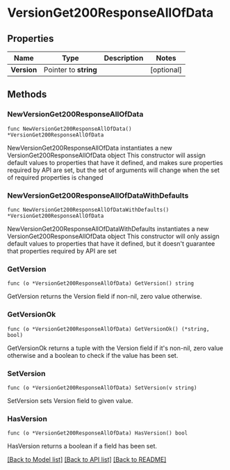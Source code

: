 # VersionGet200ResponseAllOfData

## Properties

Name | Type | Description | Notes
------------ | ------------- | ------------- | -------------
**Version** | Pointer to **string** |  | [optional] 

## Methods

### NewVersionGet200ResponseAllOfData

`func NewVersionGet200ResponseAllOfData() *VersionGet200ResponseAllOfData`

NewVersionGet200ResponseAllOfData instantiates a new VersionGet200ResponseAllOfData object
This constructor will assign default values to properties that have it defined,
and makes sure properties required by API are set, but the set of arguments
will change when the set of required properties is changed

### NewVersionGet200ResponseAllOfDataWithDefaults

`func NewVersionGet200ResponseAllOfDataWithDefaults() *VersionGet200ResponseAllOfData`

NewVersionGet200ResponseAllOfDataWithDefaults instantiates a new VersionGet200ResponseAllOfData object
This constructor will only assign default values to properties that have it defined,
but it doesn't guarantee that properties required by API are set

### GetVersion

`func (o *VersionGet200ResponseAllOfData) GetVersion() string`

GetVersion returns the Version field if non-nil, zero value otherwise.

### GetVersionOk

`func (o *VersionGet200ResponseAllOfData) GetVersionOk() (*string, bool)`

GetVersionOk returns a tuple with the Version field if it's non-nil, zero value otherwise
and a boolean to check if the value has been set.

### SetVersion

`func (o *VersionGet200ResponseAllOfData) SetVersion(v string)`

SetVersion sets Version field to given value.

### HasVersion

`func (o *VersionGet200ResponseAllOfData) HasVersion() bool`

HasVersion returns a boolean if a field has been set.


[[Back to Model list]](../README.md#documentation-for-models) [[Back to API list]](../README.md#documentation-for-api-endpoints) [[Back to README]](../README.md)


